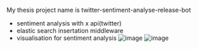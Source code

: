 My thesis project name is twitter-sentiment-analyse-release-bot

- sentiment analysis with x api(twitter)
- elastic search insertation middleware
- visualisation for sentiment analysis
![image](https://github.com/user-attachments/assets/7747bd8f-4716-43d7-9dbe-5ed5da2d721f)
![image](https://github.com/user-attachments/assets/ff178038-dbae-4933-80dd-6f172480e8b1)
